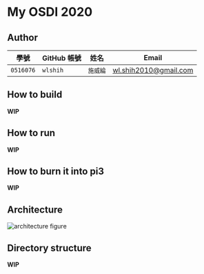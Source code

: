 # My OSDI 2020

## Author

| 學號 | GitHub 帳號 | 姓名 | Email |
| --- | ----------- | --- | --- |
|`0516076`| `wlshih` | `施威綸` | wl.shih2010@gmail.com |

## How to build

**WIP**

## How to run

**WIP**

## How to burn it into pi3

**WIP**

## Architecture

![architecture figure]()

## Directory structure

**WIP**

